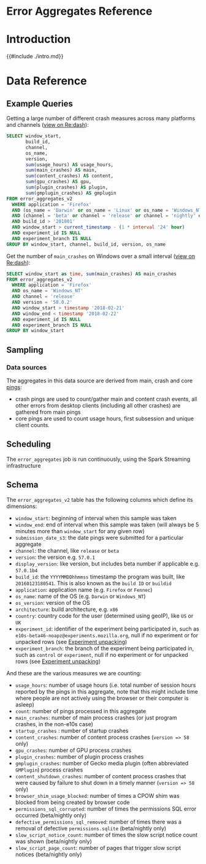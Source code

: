 # Error Aggregates Reference

<!-- toc -->

# Introduction

{{#include ./intro.md}}

# Data Reference

## Example Queries

Getting a large number of different crash measures across many platforms and channels
([view on Re:dash](https://sql.telemetry.mozilla.org/queries/4769/source)):

```sql
SELECT window_start,
       build_id,
       channel,
       os_name,
       version,
       sum(usage_hours) AS usage_hours,
       sum(main_crashes) AS main,
       sum(content_crashes) AS content,
       sum(gpu_crashes) AS gpu,
       sum(plugin_crashes) AS plugin,
       sum(gmplugin_crashes) AS gmplugin
FROM error_aggregates_v2
  WHERE application = 'Firefox'
  AND (os_name = 'Darwin' or os_name = 'Linux' or os_name = 'Windows_NT')
  AND (channel = 'beta' or channel = 'release' or channel = 'nightly' or channel = 'esr')
  AND build_id > '201801'
  AND window_start > current_timestamp - (1 * interval '24' hour)
  AND experiment_id IS NULL
  AND experiment_branch IS NULL
GROUP BY window_start, channel, build_id, version, os_name
```


Get the number of `main_crashes` on Windows over a small interval
([view on Re:dash](https://sql.telemetry.mozilla.org/queries/51677)):

```sql
SELECT window_start as time, sum(main_crashes) AS main_crashes
FROM error_aggregates_v2
  WHERE application = 'Firefox'
  AND os_name = 'Windows_NT'
  AND channel = 'release'
  AND version = '58.0.2'
  AND window_start > timestamp '2018-02-21'
  AND window_end < timestamp '2018-02-22'
  AND experiment_id IS NULL
  AND experiment_branch IS NULL
GROUP BY window_start
```

## Sampling

### Data sources

The aggregates in this data source are derived from main, crash and core [pings](../../pings.md):
* crash pings are used to count/gather main and content crash events, all other errors from desktop clients (including all other crashes) are gathered from main pings
* core pings are used to count usage hours, first subsession and unique client counts.

## Scheduling

The `error_aggregates` job is run continuously, using the Spark Streaming infrastructure

## Schema

The `error_aggregates_v2` table has the following columns which define its dimensions:

* `window_start`: beginning of interval when this sample was taken
* `window_end`: end of interval when this sample was taken (will always be 5 minutes more
  than `window_start` for any given row)
* `submission_date_s3`: the date pings were submitted for a particular aggregate
* `channel`: the channel, like `release` or `beta`
* `version`: the version e.g. `57.0.1`
* `display_version`: like version, but includes beta number if applicable e.g. `57.0.1b4`
* `build_id`: the `YYYYMMDDhhmmss` timestamp the program was built, like `20160123180541`. This is also known as the `build ID` or `buildid`
* `application`: application name (e.g. `Firefox` or `Fennec`)
* `os_name`: name of the OS (e.g. `Darwin` or `Windows_NT`)
* `os_version`: version of the OS
* `architecture`: build architecture, e.g. `x86`
* `country`: country code for the user (determined using geoIP), like `US` or `UK`
* `experiment_id`: identifier of the experiment being participated in, such as `e10s-beta46-noapz@experiments.mozilla.org`, null if no experiment or for unpacked rows (see [Experiment unpacking](#experiment-unpacking))
* `experiment_branch`: the branch of the experiment being participated in, such as `control` or `experiment`, null if no experiment or for unpacked rows (see [Experiment unpacking](#experiment-unpacking))

And these are the various measures we are counting:

* `usage_hours`: number of usage hours (i.e. total number of session hours reported by the pings in this aggregate, note that this might include time where
  people are not actively using the browser or their computer is asleep)
* `count`: number of pings processed in this aggregate
* `main_crashes`: number of main process crashes (or just program crashes, in the non-e10s case)
* `startup_crashes` : number of startup crashes
* `content_crashes`: number of content process crashes (`version => 58` only)
* `gpu_crashes`: number of GPU process crashes
* `plugin_crashes`: number of plugin process crashes
* `gmplugin_crashes`: number of Gecko media plugin (often abbreviated `GMPlugin`) process crashes
* `content_shutdown_crashes`: number of content process crashes that were caused by failure to shut down in a timely manner (`version => 58` only) 
* `browser_shim_usage_blocked`: number of times a CPOW shim was blocked from being created by browser code
* `permissions_sql_corrupted`: number of times the permissions SQL error occurred (beta/nightly only)
* `defective_permissions_sql_removed`: number of times there was a removal of defective `permissions.sqlite` (beta/nightly only)
* `slow_script_notice_count`: number of times the slow script notice count was shown (beta/nightly only)
* `slow_script_page_count`: number of pages that trigger slow script notices (beta/nightly only)
